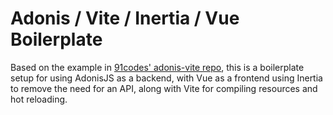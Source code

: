 # Adonis / Vite / Inertia / Vue Boilerplate

Based on the example in [91codes' adonis-vite repo](https://github.com/91codes/adonis-vite), this is a boilerplate setup for using AdonisJS as a backend, with Vue as a frontend using Inertia to remove the need for an API, along with Vite for compiling resources and hot reloading.
